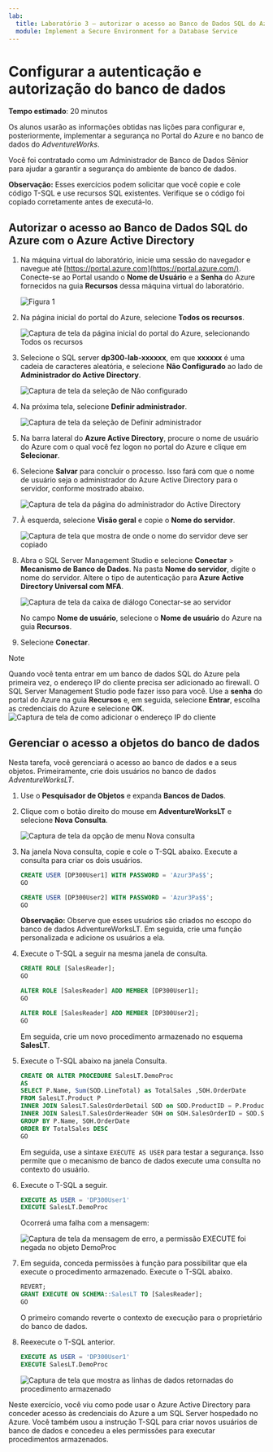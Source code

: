 ```yaml
---
lab:
  title: Laboratório 3 – autorizar o acesso ao Banco de Dados SQL do Azure com o Azure Active Directory
  module: Implement a Secure Environment for a Database Service
---
```


# Configurar a autenticação e autorização do banco de dados

**Tempo estimado**: 20 minutos

Os alunos usarão as informações obtidas nas lições para configurar e, posteriormente, implementar a segurança no Portal do Azure e no banco de dados do *AdventureWorks*.

Você foi contratado como um Administrador de Banco de Dados Sênior para ajudar a garantir a segurança do ambiente de banco de dados.

**Observação:** Esses exercícios podem solicitar que você copie e cole código T-SQL e use recursos SQL existentes. Verifique se o código foi copiado corretamente antes de executá-lo.

## Autorizar o acesso ao Banco de Dados SQL do Azure com o Azure Active Directory

1. Na máquina virtual do laboratório, inicie uma sessão do navegador e navegue até [https://portal.azure.com](https://portal.azure.com/). Conecte-se ao Portal usando o **Nome de Usuário** e a **Senha** do Azure fornecidos na guia **Recursos** dessa máquina virtual do laboratório.

    ![Figura 1](../images/dp-300-module-01-lab-01.png)

1. Na página inicial do portal do Azure, selecione **Todos os recursos**.

    ![Captura de tela da página inicial do portal do Azure, selecionando Todos os recursos](../images/dp-300-module-03-lab-01.png)

1. Selecione o SQL server **dp300-lab-xxxxxx**, em que **xxxxxx** é uma cadeia de caracteres aleatória, e selecione **Não Configurado** ao lado de **Administrador do Active Directory**.

    ![Captura de tela da seleção de Não configurado](../images/dp-300-module-03-lab-02.png)

1. Na próxima tela, selecione **Definir administrador**.

    ![Captura de tela da seleção de Definir administrador](../images/dp-300-module-03-lab-03.png)

1. Na barra lateral do **Azure Active Directory**, procure o nome de usuário do Azure com o qual você fez logon no portal do Azure e clique em **Selecionar**.

1. Selecione **Salvar** para concluir o processo. Isso fará com que o nome de usuário seja o administrador do Azure Active Directory para o servidor, conforme mostrado abaixo.

    ![Captura de tela da página do administrador do Active Directory](../images/dp-300-module-03-lab-04.png)

1. À esquerda, selecione **Visão geral** e copie o **Nome do servidor**.

    ![Captura de tela que mostra de onde o nome do servidor deve ser copiado](../images/dp-300-module-03-lab-05.png)

1. Abra o SQL Server Management Studio e selecione **Conectar** > **Mecanismo de Banco de Dados**. Na pasta **Nome do servidor**, digite o nome do servidor. Altere o tipo de autenticação para **Azure Active Directory Universal com MFA**.

    ![Captura de tela da caixa de diálogo Conectar-se ao servidor](../images/dp-300-module-03-lab-06.png)

    No campo **Nome de usuário**, selecione o **Nome de usuário** do Azure na guia **Recursos**.

1. Selecione **Conectar**.

> [!NOTE]
> Quando você tenta entrar em um banco de dados SQL do Azure pela primeira vez, o endereço IP do cliente precisa ser adicionado ao firewall. O SQL Server Management Studio pode fazer isso para você. Use a **senha** do portal do Azure na guia **Recursos** e, em seguida, selecione **Entrar**, escolha as credenciais do Azure e selecione **OK**.
> ![Captura de tela de como adicionar o endereço IP do cliente](../images/dp-300-module-03-lab-07.png)

## Gerenciar o acesso a objetos do banco de dados

Nesta tarefa, você gerenciará o acesso ao banco de dados e a seus objetos. Primeiramente, crie dois usuários no banco de dados *AdventureWorksLT*.

1. Use o **Pesquisador de Objetos** e expanda **Bancos de Dados**.
1. Clique com o botão direito do mouse em **AdventureWorksLT** e selecione **Nova Consulta**.

    ![Captura de tela da opção de menu Nova consulta](../images/dp-300-module-03-lab-08.png)

1. Na janela Nova consulta, copie e cole o T-SQL abaixo. Execute a consulta para criar os dois usuários.

    ```sql
    CREATE USER [DP300User1] WITH PASSWORD = 'Azur3Pa$$';
    GO

    CREATE USER [DP300User2] WITH PASSWORD = 'Azur3Pa$$';
    GO
    ```

    **Observação:** Observe que esses usuários são criados no escopo do banco de dados AdventureWorksLT. Em seguida, crie uma função personalizada e adicione os usuários a ela.

1. Execute o T-SQL a seguir na mesma janela de consulta.

    ```sql
    CREATE ROLE [SalesReader];
    GO

    ALTER ROLE [SalesReader] ADD MEMBER [DP300User1];
    GO

    ALTER ROLE [SalesReader] ADD MEMBER [DP300User2];
    GO
    ```

    Em seguida, crie um novo procedimento armazenado no esquema **SalesLT**.

1. Execute o T-SQL abaixo na janela Consulta.

    ```sql
    CREATE OR ALTER PROCEDURE SalesLT.DemoProc
    AS
    SELECT P.Name, Sum(SOD.LineTotal) as TotalSales ,SOH.OrderDate
    FROM SalesLT.Product P
    INNER JOIN SalesLT.SalesOrderDetail SOD on SOD.ProductID = P.ProductID
    INNER JOIN SalesLT.SalesOrderHeader SOH on SOH.SalesOrderID = SOD.SalesOrderID
    GROUP BY P.Name, SOH.OrderDate
    ORDER BY TotalSales DESC
    GO
    ```

    Em seguida, use a sintaxe `EXECUTE AS USER` para testar a segurança. Isso permite que o mecanismo de banco de dados execute uma consulta no contexto do usuário.

1. Execute o T-SQL a seguir.

    ```sql
    EXECUTE AS USER = 'DP300User1'
    EXECUTE SalesLT.DemoProc
    ```

    Ocorrerá uma falha com a mensagem:

    ![Captura de tela da mensagem de erro, a permissão EXECUTE foi negada no objeto DemoProc](../images/dp-300-module-03-lab-09.png)

1. Em seguida, conceda permissões à função para possibilitar que ela execute o procedimento armazenado. Execute o T-SQL abaixo.

    ```sql
    REVERT;
    GRANT EXECUTE ON SCHEMA::SalesLT TO [SalesReader];
    GO
    ```

    O primeiro comando reverte o contexto de execução para o proprietário do banco de dados.

1. Reexecute o T-SQL anterior.

    ```sql
    EXECUTE AS USER = 'DP300User1'
    EXECUTE SalesLT.DemoProc
    ```

    ![Captura de tela que mostra as linhas de dados retornadas do procedimento armazenado](../images/dp-300-module-03-lab-10.png)

Neste exercício, você viu como pode usar o Azure Active Directory para conceder acesso às credenciais do Azure a um SQL Server hospedado no Azure. Você também usou a instrução T-SQL para criar novos usuários de banco de dados e concedeu a eles permissões para executar procedimentos armazenados.
